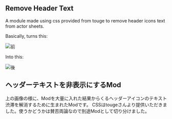 ## Remove Header Text
A module made using css provided from touge to remove header icons text from actor sheets.

Basically, turns this:

![前](https://i.imgur.com/60Zyopi.jpg)

Into this:

![後](https://i.imgur.com/ao3YR29.png)

## ヘッダーテキストを非表示にするMod
上の画像の様に、Modを大量に入れた結果からくるヘッダーアイコンのテキスト渋滞を解消するために生まれたModです。
CSSはtougeさんより提供いただきました。使うかどうかは賛否両論なので別途Modとして切り分けました。
